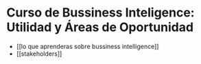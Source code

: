 # Curso de Bussiness Inteligence: Utilidad y Áreas de Oportunidad

* [[lo que aprenderas sobre bussiness intelligence]]
* [[stakeholders]]